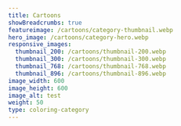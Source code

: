 ```yaml
---
title: Cartoons
showBreadcrumbs: true
featureimage: /cartoons/category-thumbnail.webp
hero_image: /cartoons/category-hero.webp
responsive_images:
  thumbnail_200: /cartoons/thumbnail-200.webp
  thumbnail_300: /cartoons/thumbnail-300.webp
  thumbnail_768: /cartoons/thumbnail-768.webp
  thumbnail_896: /cartoons/thumbnail-896.webp
image_width: 600
image_height: 600
image_alt: test
weight: 50
type: coloring-category
---
```


